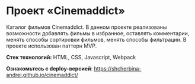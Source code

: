 # Проект «Cinemaddict»

Каталог фильмов Cinemaddict. В данном проекте реализованы возможности добавлять фильмы в избранное, оставлять комментарии, менять способы сортировки фильмов, менять способы фильтрации. В проекте использован паттерн MVP.

**Стек технологий:** HTML, CSS, Javascript, Webpack

**Ознакомьтесь с deploy-версией**: https://shcherbina-andrei.github.io/cinemaddict/

